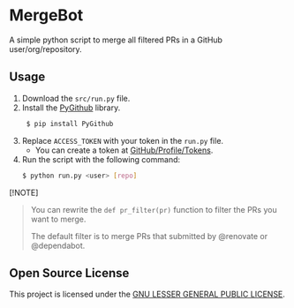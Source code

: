 # MergeBot

A simple python script to merge all filtered PRs in a GitHub user/org/repository.

## Usage

1. Download the `src/run.py` file.
2. Install the [PyGithub](https://github.com/PyGithub/PyGithub) library.    
   ```bash
    $ pip install PyGithub
    ```
3. Replace `ACCESS_TOKEN` with your token in the `run.py` file.
   - You can create a token at [GitHub/Profile/Tokens](https://github.com/settings/tokens).
4. Run the script with the following command:
    ```bash
    $ python run.py <user> [repo]
    ```
[!NOTE]
> You can rewrite the `def pr_filter(pr)` function to filter the PRs you want to merge.
> 
> The default filter is to merge PRs that submitted by @renovate or @dependabot.


## Open Source License

This project is licensed under the [GNU LESSER GENERAL PUBLIC LICENSE](https://www.gnu.org/licenses/lgpl-3.0.html).
